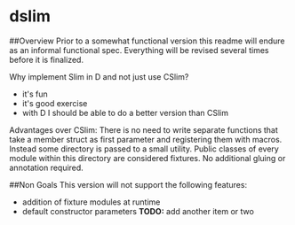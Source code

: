 # dslim
##Overview
Prior to a somewhat functional version this readme will endure as an informal functional spec.
Everything will be revised several times before it is finalized.

Why implement Slim in D and not just use CSlim?
- it's fun
- it's good exercise
- with D I should be able to do a better version than CSlim

Advantages over CSlim:
There is no need to write separate functions that take a member struct as first parameter and registering them with macros. Instead some directory is passed to a small utility. Public classes of every module within this directory are considered fixtures. No additional gluing or annotation required.

##Non Goals
This version will not support the following features:
- addition of fixture modules at runtime
- default constructor parameters
**TODO:** add another item or two
